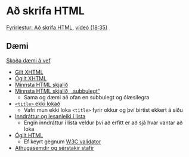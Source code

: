 # Að skrifa HTML

[Fyrirlestur: Að skrifa HTML](1.ad-skrifa-html.md), [vídeó (18:35)](https://youtu.be/PQADk732nVE)

## Dæmi

[Skoða dæmi á vef](https://vefforritun.github.io/vef1-2025/namsefni/05.ad-skrifa-html)

- [Gilt XHTML](daemi/valid.xhtml)
- [Ógilt XHTML](daemi/invalid.xhtml)
- [Minnsta HTML skjalið](daemi/min.html)
- [Minnsta HTML skjalið, „subbulegt“](daemi/min.ugly.html)
  - Sama og dæmi að ofan en subbulegt og ólæsilegra
- [`<title>` ekki lokað](daemi/title.html)
  - Vafri mun ekki loka `<title>` fyrir okkur og því birtist ekkert á síðu
- [Inndráttur og lesanleiki í lista](daemi/indent.html)
  - Engin inndráttur í lista veldur því að erfitt er að sjá hvar vantar að loka
- [Ógilt HTML](daemi/invalid.html)
  - Ef keyrt gegnum [W3C validator](https://validator.w3.org/)
- [Athugasemdir og sérstakir stafir](daemi/other.html)
